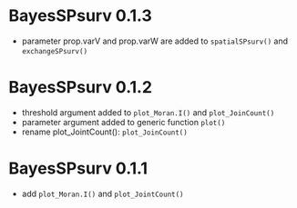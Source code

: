 

# BayesSPsurv 0.1.3

* parameter prop.varV and prop.varW are added to `spatialSPsurv()` and `exchangeSPsurv()`

# BayesSPsurv 0.1.2

* threshold argument added to `plot_Moran.I()` and `plot_JoinCount()`
* parameter argument added to generic function `plot()`
* rename plot_JointCount(): `plot_JoinCount()`

# BayesSPsurv 0.1.1

* add `plot_Moran.I()` and `plot_JointCount()`




